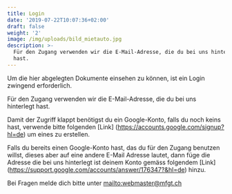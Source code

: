 ```yaml
---
title: Login
date: '2019-07-22T10:07:36+02:00'
draft: false
weight: '2'
image: /img/uploads/bild_mietauto.jpg
description: >-
  Für den Zugang verwenden wir die E-Mail-Adresse, die du bei uns hinterlegt
  hast.
---
```

Um die hier abgelegten Dokumente einsehen zu können, ist ein Login zwingend erforderlich.

Für den Zugang verwenden wir die E-Mail-Adresse, die du bei uns hinterlegt hast.

Damit der Zugriff klappt benötigst du ein Google-Konto, falls du noch keins hast, verwende bitte folgenden [Link] (https://accounts.google.com/signup?hl=de) um eines zu erstellen.

Falls du bereits einen Google-Konto hast, das du für den Zugang benutzen willst, dieses aber auf eine andere E-Mail Adresse lautet, dann füge die Adresse die bei uns hinterlegt ist deinem Konto gemäss folgendem [Link] (https://support.google.com/accounts/answer/176347?&hl=de) hinzu.

Bei Fragen melde dich bitte unter <mailto:webmaster@mfgt.ch>
